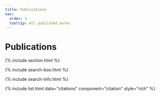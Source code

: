 ```yaml
---
title: Publications
nav:
  order: 3
  tooltip: All published works
---
```


# Publications

{% include section.html %}

{% include search-box.html %}

{% include search-info.html %}

{% include list.html data="citations" component="citation" style="rich" %}
